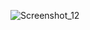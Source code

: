 ![Screenshot_12](https://github.com/alexizzzotov/izotov_932002_lab_12/assets/45629713/2eb2ce22-c28f-4389-8b42-8432268fd233)
